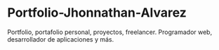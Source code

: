 # Portfolio-Jhonnathan-Alvarez
Portfolio, portafolio personal, proyectos, freelancer. Programador web, desarrollador de aplicaciones y más.
